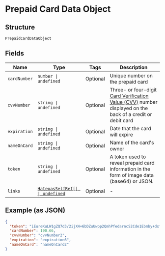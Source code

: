 
# Prepaid Card Data Object

## Structure

`PrepaidCardDataObject`

## Fields

| Name | Type | Tags | Description |
|  --- | --- | --- | --- |
| `cardNumber` | `number \| undefined` | Optional | Unique number on the prepaid card |
| `cvvNumber` | `string \| undefined` | Optional | Three- or four-digit [Card Verification Value (CVV)](#/rest/models/structures/cvv) number displayed on the back of a credit or debit card |
| `expiration` | `string \| undefined` | Optional | Date that the card will expire |
| `nameOnCard` | `string \| undefined` | Optional | Name of the card's owner |
| `token` | `string \| undefined` | Optional | A token used to reveal prepaid card information in the form of image data (base64) or JSON. |
| `links` | [`HateoasSelfRef[] \| undefined`](../../doc/models/hateoas-self-ref.md) | Optional | - |

## Example (as JSON)

```json
{
  "token": "iEureKuLW1gZQ7d3/2ijX4+6bDZuUwpp2QmhPfedarncS2Cde1Ebmby+dxfeP7+Iaty9YYCLFwY42HHOm03dliH7Jp0Yo/sjOb/FmSQ3IOVYpNSYBcZYGmgpyBEG9gPa2HRIKK8+NcPVjjb+0gfqFAI52Emk0P+VPaBZ2NgsENV/I4MuIkWsUXha3QZh49a0EK3wO14jwR4BosY/rk0/9F5uJEWUjv8gvPej+dCFyMnybjj6jPK9f/gFlPUYVHuS",
  "cardNumber": 190.66,
  "cvvNumber": "cvvNumber2",
  "expiration": "expiration6",
  "nameOnCard": "nameOnCard2"
}
```

